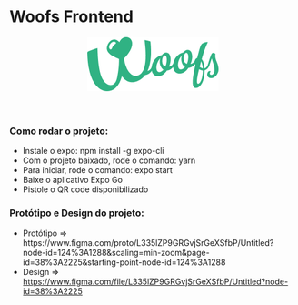 # Woofs Frontend

<div 
    style="
        display: flex; 
        align-items: center; 
        justify-content: center;
        margin: 10px 0 60px 0;
    "
>
    <img src="./github/logo.png">
</div>


### Como rodar o projeto:

<ul>
    <li>Instale o expo: npm install -g expo-cli</li>
    <li>Com o projeto baixado, rode o comando: yarn</li>
    <li>Para iniciar, rode o comando: expo start</li>
    <li>Baixe o aplicativo Expo Go</li>
    <li>Pistole o QR code disponibilizado</li>
</ul>

### Protótipo e Design do projeto:

<ul>
    <li>Protótipo => https://www.figma.com/proto/L335lZP9GRGvjSrGeXSfbP/Untitled?node-id=124%3A1288&scaling=min-zoom&page-id=38%3A2225&starting-point-node-id=124%3A1288</li>
    <li>Design => <a href="https://www.figma.com/file/L335lZP9GRGvjSrGeXSfbP/Untitled?node-id=38%3A2225">https://www.figma.com/file/L335lZP9GRGvjSrGeXSfbP/Untitled?node-id=38%3A2225</a></li>
</ul>